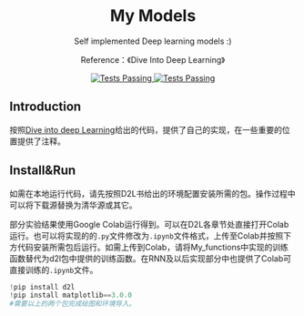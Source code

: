 <h1 align="center">
My Models
</h1>
<p align="center">
Self implemented Deep learning models :)
<p align="center">
Reference：《Dive Into Deep Learning》
 <p align="center">
    <a href="https://zh.d2l.ai/">
      <img alt="Tests Passing" src="https://img.shields.io/badge/D2L-%E4%BB%A3%E7%A0%81%E5%8F%82%E8%80%83-brightgreen" />
     <a href="https://zh.d2l.ai/chapter_installation/index.html">
      <img alt="Tests Passing" src="https://img.shields.io/badge/D2L-%E7%8E%AF%E5%A2%83%E9%85%8D%E7%BD%AE-brightgreen" />
    </a>


## Introduction
按照[Dive into deep Learning](https://zh.d2l.ai)给出的代码，提供了自己的实现，在一些重要的位置提供了注释。

## Install&Run
如需在本地运行代码，请先按照D2L书给出的环境配置安装所需的包。操作过程中可以将下载源替换为清华源或其它。
     
部分实验结果使用Google Colab运行得到。可以在D2L各章节处直接打开Colab运行。也可以将实现的的`.py`文件修改为`.ipynb`文件格式，上传至Colab并按照下方代码安装所需包后运行。如需上传到Colab，请将My_functions中实现的训练函数替代为d2l包中提供的训练函数。在RNN及以后实现部分中也提供了Colab可直接训练的`.ipynb`文件。

```python
!pip install d2l
!pip install matplotlib==3.0.0
#需要以上的两个包完成绘图和环境导入。
```

